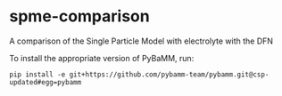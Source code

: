 # spme-comparison

A comparison of the Single Particle Model with electrolyte with the DFN

To install the appropriate version of PyBaMM, run:
```
pip install -e git+https://github.com/pybamm-team/pybamm.git@csp-updated#egg=pybamm
```